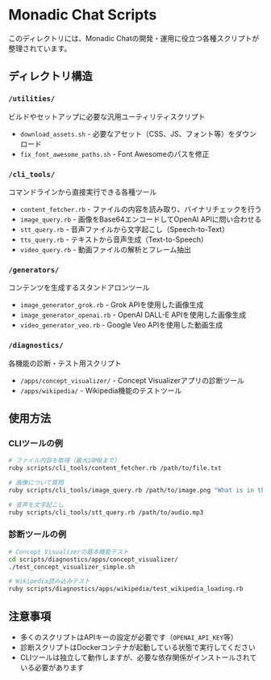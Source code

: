 # Monadic Chat Scripts

このディレクトリには、Monadic Chatの開発・運用に役立つ各種スクリプトが整理されています。

## ディレクトリ構造

### `/utilities/`
ビルドやセットアップに必要な汎用ユーティリティスクリプト
- `download_assets.sh` - 必要なアセット（CSS、JS、フォント等）をダウンロード
- `fix_font_awesome_paths.sh` - Font Awesomeのパスを修正

### `/cli_tools/`
コマンドラインから直接実行できる各種ツール
- `content_fetcher.rb` - ファイルの内容を読み取り、バイナリチェックを行う
- `image_query.rb` - 画像をBase64エンコードしてOpenAI APIに問い合わせる
- `stt_query.rb` - 音声ファイルから文字起こし（Speech-to-Text）
- `tts_query.rb` - テキストから音声生成（Text-to-Speech）
- `video_query.rb` - 動画ファイルの解析とフレーム抽出

### `/generators/`
コンテンツを生成するスタンドアロンツール
- `image_generator_grok.rb` - Grok APIを使用した画像生成
- `image_generator_openai.rb` - OpenAI DALL-E APIを使用した画像生成
- `video_generator_veo.rb` - Google Veo APIを使用した動画生成

### `/diagnostics/`
各機能の診断・テスト用スクリプト
- `/apps/concept_visualizer/` - Concept Visualizerアプリの診断ツール
- `/apps/wikipedia/` - Wikipedia機能のテストツール

## 使用方法

### CLIツールの例

```bash
# ファイル内容を取得（最大10MBまで）
ruby scripts/cli_tools/content_fetcher.rb /path/to/file.txt

# 画像について質問
ruby scripts/cli_tools/image_query.rb /path/to/image.png "What is in this image?"

# 音声を文字起こし
ruby scripts/cli_tools/stt_query.rb /path/to/audio.mp3
```

### 診断ツールの例

```bash
# Concept Visualizerの基本機能テスト
cd scripts/diagnostics/apps/concept_visualizer/
./test_concept_visualizer_simple.sh

# Wikipedia読み込みテスト
ruby scripts/diagnostics/apps/wikipedia/test_wikipedia_loading.rb
```

## 注意事項

- 多くのスクリプトはAPIキーの設定が必要です（`OPENAI_API_KEY`等）
- 診断スクリプトはDockerコンテナが起動している状態で実行してください
- CLIツールは独立して動作しますが、必要な依存関係がインストールされている必要があります